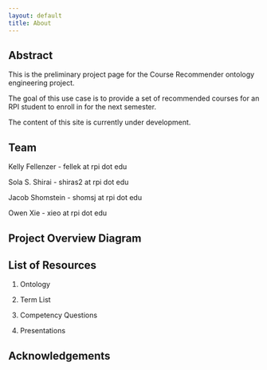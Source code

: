 ```yaml
---
layout: default
title: About
---
```


## Abstract

This is the preliminary project page for the Course Recommender ontology engineering project.

The goal of this use case is to provide a set of recommended courses for an RPI student to enroll in for the next semester.

The content of this site is currently under development. 

## Team

Kelly Fellenzer - fellek at rpi dot edu

Sola S. Shirai - shiras2 at rpi dot edu

Jacob Shomstein - shomsj at rpi dot edu

Owen Xie  - xieo at rpi dot edu

## Project Overview Diagram

## List of Resources

1. Ontology

2. Term List

3. Competency Questions

4. Presentations

## Acknowledgements
